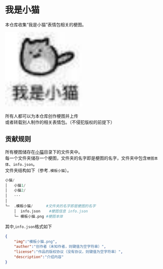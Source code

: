 # 我是小猫
本仓库收集“我是小猫”表情包相关的梗图。  

<img src=小猫/我是小猫/我是小猫.jpg width=50%>

所有人都可以为本仓库创作梗图并上传  
或者转载别人制作的相关表情包。（不侵犯版权的前提下）  

## 贡献规则
所有梗图储存在[小猫](./小猫)目录下的文件夹中。  
每一个文件夹储存一个梗图，文件夹的名字即是梗图的名字，文件夹中包含`梗图本体`、`info.json`。  
文件夹结构如下（参考`.模板小猫`）。  

```python
小猫/
│   小猫1/
│   小猫2/
│   ···
│
└─  .模板小猫/      #文件夹的名字即是梗图的名字
    │  info.json    #梗图信息 info.json
    └─ 模板小猫.png #梗图本体
```

其中,`info.json`格式如下
```json
{
    "img":"模板小猫.png", 
    "auther":"创作者（未知作者，则键值为空字符串）",
    "license":"作品的版权协议（没有协议，则键值为空字符串）",
    "description":"介绍内容"
}
```